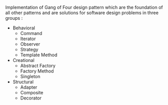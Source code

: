 Implementation of Gang of Four design pattern which are the foundation of all other patterns and are solutions for software design problems in three groups :
<ul>
<li>Behavioral
  <ul>
    <li>Command</li>
    <li>Iterator</li>
    <li>Observer</li>
    <li>Strategy</li>
    <li>Template Method</li>
  </ul>
</li>
<li>Creational
   <ul>
    <li>Abstract Factory</li>
    <li>Factory Method</li>
    <li>Singleton</li>
  </ul>
</li>
<li>Structural
    <ul>
      <li>Adapter</li>
      <li>Composite</li>
      <li>Decorator</li>
    </ul>
 </li>
</ul
